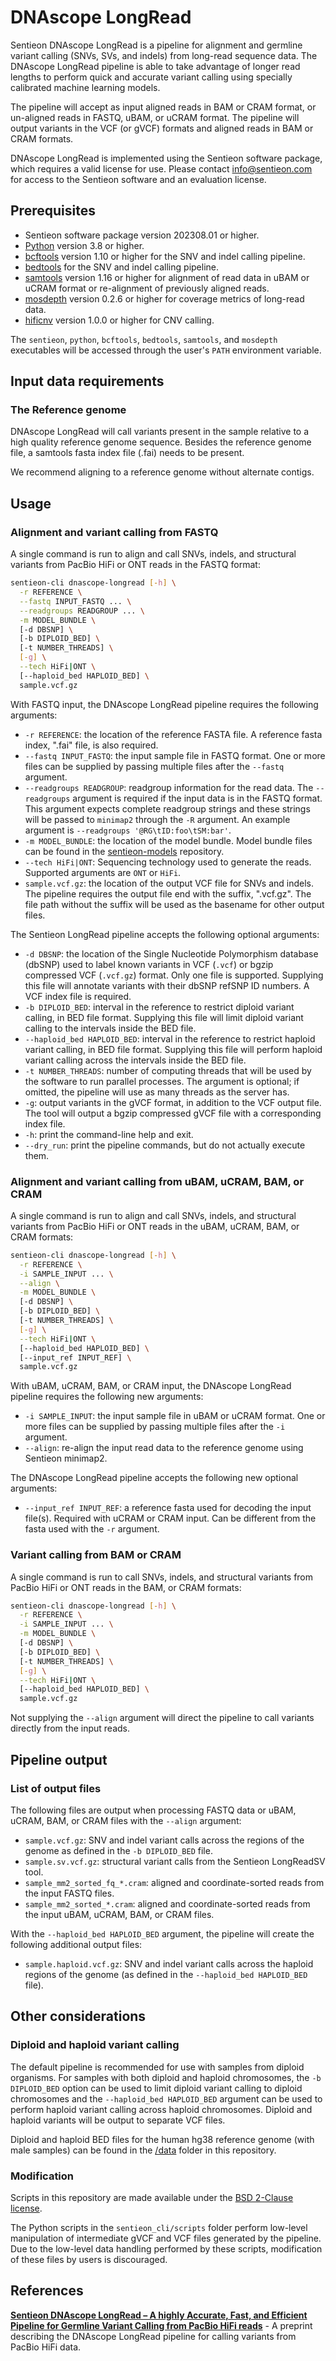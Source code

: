 # DNAscope LongRead

Sentieon DNAscope LongRead is a pipeline for alignment and germline variant calling (SNVs, SVs, and indels) from long-read sequence data. The DNAscope LongRead pipeline is able to take advantage of longer read lengths to perform quick and accurate variant calling using specially calibrated machine learning models.

The pipeline will accept as input aligned reads in BAM or CRAM format, or un-aligned reads in FASTQ, uBAM, or uCRAM format. The pipeline will output variants in the VCF (or gVCF) formats and aligned reads in BAM or CRAM formats.

DNAscope LongRead is implemented using the Sentieon software package, which requires a valid license for use. Please contact info@sentieon.com for access to the Sentieon software and an evaluation license.

## Prerequisites

- Sentieon software package version 202308.01 or higher.
- [Python] version 3.8 or higher.
- [bcftools] version 1.10 or higher for the SNV and indel calling pipeline.
- [bedtools] for the SNV and indel calling pipeline.
- [samtools] version 1.16 or higher for alignment of read data in uBAM or uCRAM format or re-alignment of previously aligned reads.
- [mosdepth] version 0.2.6 or higher for coverage metrics of long-read data.
- [hificnv] version 1.0.0 or higher for CNV calling.

The `sentieon`, `python`, `bcftools`, `bedtools`, `samtools`, and `mosdepth` executables will be accessed through the user's `PATH` environment variable.

## Input data requirements

### The Reference genome

DNAscope LongRead will call variants present in the sample relative to a high quality reference genome sequence. Besides the reference genome file, a samtools fasta index file (.fai) needs to be present.

We recommend aligning to a reference genome without alternate contigs.


## Usage

### Alignment and variant calling from FASTQ

A single command is run to align and call SNVs, indels, and structural variants from PacBio HiFi or ONT reads in the FASTQ format:
```sh
sentieon-cli dnascope-longread [-h] \
  -r REFERENCE \
  --fastq INPUT_FASTQ ... \
  --readgroups READGROUP ... \
  -m MODEL_BUNDLE \
  [-d DBSNP] \
  [-b DIPLOID_BED] \
  [-t NUMBER_THREADS] \
  [-g] \
  --tech HiFi|ONT \
  [--haploid_bed HAPLOID_BED] \
  sample.vcf.gz
```

With FASTQ input, the DNAscope LongRead pipeline requires the following arguments:
- `-r REFERENCE`: the location of the reference FASTA file. A reference fasta index, ".fai" file, is also required.
- `--fastq INPUT_FASTQ`: the input sample file in FASTQ format. One or more files can be supplied by passing multiple files after the `--fastq` argument.
- `--readgroups READGROUP`: readgroup information for the read data. The `--readgroups` argument is required if the input data is in the FASTQ format. This argument expects complete readgroup strings and these strings will be passed to `minimap2` through the `-R` argument. An example argument is `--readgroups '@RG\tID:foo\tSM:bar'`.
- `-m MODEL_BUNDLE`: the location of the model bundle. Model bundle files can be found in the [sentieon-models] repository.
- `--tech HiFi|ONT`: Sequencing technology used to generate the reads. Supported arguments are `ONT` or `HiFi`.
- `sample.vcf.gz`: the location of the output VCF file for SNVs and indels. The pipeline requires the output file end with the suffix, ".vcf.gz". The file path without the suffix will be used as the basename for other output files.

The Sentieon LongRead pipeline accepts the following optional arguments:
- `-d DBSNP`: the location of the Single Nucleotide Polymorphism database (dbSNP) used to label known variants in VCF (`.vcf`) or bgzip compressed VCF (`.vcf.gz`) format. Only one file is supported. Supplying this file will annotate variants with their dbSNP refSNP ID numbers. A VCF index file is required.
- `-b DIPLOID_BED`: interval in the reference to restrict diploid variant calling, in BED file format. Supplying this file will limit diploid variant calling to the intervals inside the BED file.
- `--haploid_bed HAPLOID_BED`: interval in the reference to restrict haploid variant calling, in BED file format. Supplying this file will perform haploid variant calling across the intervals inside the BED file.
- `-t NUMBER_THREADS`: number of computing threads that will be used by the software to run parallel processes. The argument is optional; if omitted, the pipeline will use as many threads as the server has.
- `-g`: output variants in the gVCF format, in addition to the VCF output file. The tool will output a bgzip compressed gVCF file with a corresponding index file.
- `-h`: print the command-line help and exit.
- `--dry_run`: print the pipeline commands, but do not actually execute them.

### Alignment and variant calling from uBAM, uCRAM, BAM, or CRAM

A single command is run to align and call SNVs, indels, and structural variants from PacBio HiFi or ONT reads in the uBAM, uCRAM, BAM, or CRAM formats:
```sh
sentieon-cli dnascope-longread [-h] \
  -r REFERENCE \
  -i SAMPLE_INPUT ... \
  --align \
  -m MODEL_BUNDLE \
  [-d DBSNP] \
  [-b DIPLOID_BED] \
  [-t NUMBER_THREADS] \
  [-g] \
  --tech HiFi|ONT \
  [--haploid_bed HAPLOID_BED] \
  [--input_ref INPUT_REF] \
  sample.vcf.gz
```

With uBAM, uCRAM, BAM, or CRAM input, the DNAscope LongRead pipeline requires the following new arguments:
- `-i SAMPLE_INPUT`: the input sample file in uBAM or uCRAM format. One or more files can be supplied by passing multiple files after the `-i` argument.
- `--align`: re-align the input read data to the reference genome using Sentieon minimap2.

The DNAscope LongRead pipeline accepts the following new optional arguments:
- `--input_ref INPUT_REF`: a reference fasta used for decoding the input file(s). Required with uCRAM or CRAM input. Can be different from the fasta used with the `-r` argument.

### Variant calling from BAM or CRAM

A single command is run to call SNVs, indels, and structural variants from PacBio HiFi or ONT reads in the BAM, or CRAM formats:
```sh
sentieon-cli dnascope-longread [-h] \
  -r REFERENCE \
  -i SAMPLE_INPUT ... \
  -m MODEL_BUNDLE \
  [-d DBSNP] \
  [-b DIPLOID_BED] \
  [-t NUMBER_THREADS] \
  [-g] \
  --tech HiFi|ONT \
  [--haploid_bed HAPLOID_BED] \
  sample.vcf.gz
```

Not supplying the `--align` argument will direct the pipeline to call variants directly from the input reads.

## Pipeline output

### List of output files

The following files are output when processing FASTQ data or uBAM, uCRAM, BAM, or CRAM files with the `--align` argument:
- `sample.vcf.gz`: SNV and indel variant calls across the regions of the genome as defined in the `-b DIPLOID_BED` file.
- `sample.sv.vcf.gz`: structural variant calls from the Sentieon LongReadSV tool.
- `sample_mm2_sorted_fq_*.cram`: aligned and coordinate-sorted reads from the input FASTQ files.
- `sample_mm2_sorted_*.cram`: aligned and coordinate-sorted reads from the input uBAM, uCRAM, BAM, or CRAM files.

With the `--haploid_bed HAPLOID_BED` argument, the pipeline will create the following additional output files:
- `sample.haploid.vcf.gz`: SNV and indel variant calls across the haploid regions of the genome (as defined in the `--haploid_bed HAPLOID_BED` file).

## Other considerations

### Diploid and haploid variant calling

The default pipeline is recommended for use with samples from diploid organisms. For samples with both diploid and haploid chromosomes, the `-b DIPLOID_BED` option can be used to limit diploid variant calling to diploid chromosomes and the `--haploid_bed HAPLOID_BED` argument can be used to perform haploid variant calling across haploid chromosomes. Diploid and haploid variants will be output to separate VCF files.

Diploid and haploid BED files for the human hg38 reference genome (with male samples) can be found in the [/data](/data) folder in this repository.

### Modification

Scripts in this repository are made available under the [BSD 2-Clause license](/LICENSE).

The Python scripts in the `sentieon_cli/scripts` folder perform low-level manipulation of intermediate gVCF and VCF files generated by the pipeline. Due to the low-level data handling performed by these scripts, modification of these files by users is discouraged.

## References
**[Sentieon DNAscope LongRead – A highly Accurate, Fast, and Efficient Pipeline for Germline Variant Calling from PacBio HiFi reads]** - A preprint describing the DNAscope LongRead pipeline for calling variants from PacBio HiFi data.


[Python]: https://www.python.org/
[bcftools]: http://samtools.github.io/bcftools/bcftools.html
[bedtools]: https://bedtools.readthedocs.io/en/latest/
[mosdepth]: https://github.com/brentp/mosdepth
[samtools]: https://www.htslib.org/
[sentieon-models]: https://github.com/Sentieon/sentieon-models
[hificnv]: https://github.com/PacificBiosciences/HiFiCNV

[Sentieon DNAscope LongRead – A highly Accurate, Fast, and Efficient Pipeline for Germline Variant Calling from PacBio HiFi reads]: https://www.biorxiv.org/content/10.1101/2022.06.01.494452v1

